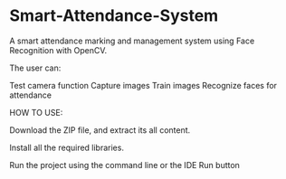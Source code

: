 # Smart-Attendance-System
A smart attendance marking and management system using Face Recognition with OpenCV.

The user can:

Test camera function
Capture images
Train images
Recognize faces for attendance

HOW TO USE:

Download the ZIP file, and extract its all content.

Install all the required libraries.

Run the project using the command line or the IDE Run button
